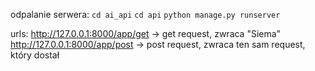 odpalanie serwera:
```cd ai_api```
```cd api```
```python manage.py runserver```

urls:
http://127.0.0.1:8000/app/get -> get request, zwraca "Siema"
http://127.0.0.1:8000/app/post -> post request, zwraca ten sam request, który dostał

